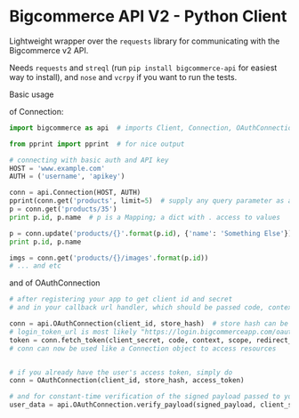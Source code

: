 Bigcommerce API V2 - Python Client
==================================

Lightweight wrapper over the `requests` library for communicating with the Bigcommerce v2 API.


Needs `requests` and `streql` (run `pip install bigcommerce-api` for easiest way to install),
and `nose` and `vcrpy` if you want to run the tests.

Basic usage

of Connection:
```python
import bigcommerce as api  # imports Client, Connection, OAuthConnection, and HttpException classes

from pprint import pprint  # for nice output
```
```python
# connecting with basic auth and API key
HOST = 'www.example.com'
AUTH = ('username', 'apikey')

conn = api.Connection(HOST, AUTH)
pprint(conn.get('products', limit=5)  # supply any query parameter as a keyword argument
p = conn.get('products/35')
print p.id, p.name  # p is a Mapping; a dict with . access to values

p = conn.update('products/{}'.format(p.id), {'name': 'Something Else'})
print p.id, p.name

imgs = conn.get('products/{}/images'.format(p.id))
# ... and etc
```

and of OAuthConnection
```python
# after registering your app to get client id and secret
# and in your callback url handler, which should be passed code, context, and scope

conn = api.OAuthConnection(client_id, store_hash)  # store hash can be retrieved from context
# login_token_url is most likely "https://login.bigcommerceapp.com/oauth2/token"
token = conn.fetch_token(client_secret, code, context, scope, redirect_uri, login_token_url)
# conn can now be used like a Connection object to access resources


# if you already have the user's access token, simply do
conn = OAuthConnection(client_id, store_hash, access_token)

# and for constant-time verification of the signed payload passed to your load url
user_data = api.OAuthConnection.verify_payload(signed_payload, client_secret)  # returns False if authentication fails
```
